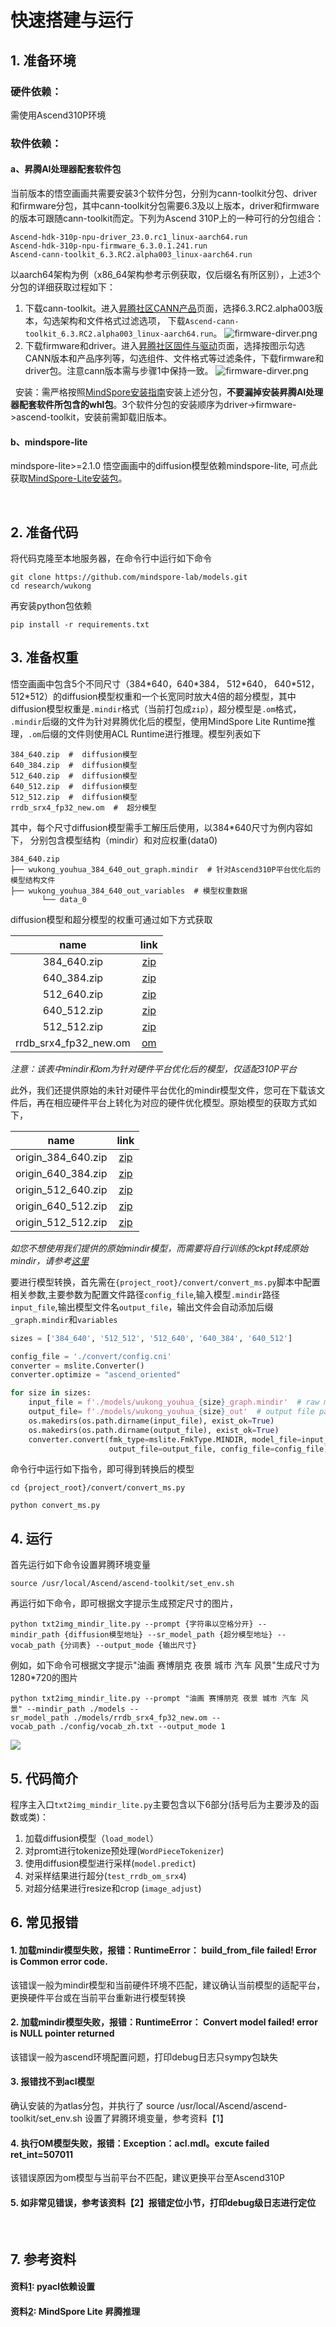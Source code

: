 # 快速搭建与运行

## 1. 准备环境

### 硬件依赖：

需使用Ascend310P环境
 

### 软件依赖：

#### a、昇腾AI处理器配套软件包

当前版本的悟空画画共需要安装3个软件分包，分别为cann-toolkit分包、driver和firmware分包，其中cann-toolkit分包需要6.3及以上版本，driver和firmware的版本可跟随cann-toolkit而定。下列为Ascend 310P上的一种可行的分包组合：

```shell
Ascend-hdk-310p-npu-driver_23.0.rc1_linux-aarch64.run
Ascend-hdk-310p-npu-firmware_6.3.0.1.241.run
Ascend-cann-toolkit_6.3.RC2.alpha003_linux-aarch64.run
```

以aarch64架构为例（x86_64架构参考示例获取，仅后缀名有所区别），上述3个分包的详细获取过程如下：

1. 下载cann-toolkit。进入[昇腾社区CANN产品](https://www.hiascend.com/software/cann/community-history)页面，选择6.3.RC2.alpha003版本，勾选架构和文件格式过滤选项， 下载`Ascend-cann-toolkit_6.3.RC2.alpha003_linux-aarch64.run`。
   ![firmware-dirver.png](./resources/pics/cann-toolkit.png)
2. 下载firmware和driver。进入[昇腾社区固件与驱动](https://www.hiascend.com/zh/hardware/firmware-drivers/community?product=2&model=18&cann=6.3.RC2.alpha003&driver=1.0.19.alpha)页面，选择按图示勾选CANN版本和产品序列等，勾选组件、文件格式等过滤条件，下载firmware和driver包。注意cann版本需与步骤1中保持一致。
   ![firmware-dirver.png](./resources/pics/firmware-dirver.png)

 
安装：需严格按照[MindSpore安装指南](https://www.mindspore.cn/install)安装上述分包，**不要漏掉安装昇腾AI处理器配套软件所包含的whl包**。3个软件分包的安装顺序为driver->firmware->ascend-toolkit，安装前需卸载旧版本。

#### b、mindspore-lite

mindspore-lite>=2.1.0
悟空画画中的diffusion模型依赖mindspore-lite, 可点此获取[MindSpore-Lite安装包](https://repo.mindspore.cn/mindspore/mindspore/version/202307/20230713/r2.1_20230713094527_c20a53db5b86e595335acc3614e1b5205c7e40d5/lite/centos_x86/cloud_fusion/python37/mindspore_lite-2.1.0-cp37-cp37m-linux_x86_64.whl)。

 

## 2. 准备代码

将代码克隆至本地服务器，在命令行中运行如下命令

```shell
git clone https://github.com/mindspore-lab/models.git
cd research/wukong
```

再安装python包依赖

```
pip install -r requirements.txt
```

## 3. 准备权重

悟空画画中包含5个不同尺寸（384\*640，640\*384， 512\*640， 640\*512， 512\*512）的diffusion模型权重和一个长宽同时放大4倍的超分模型，其中diffusion模型权重是```.mindir```格式（当前打包成```zip```），超分模型是```.om```格式， ```.mindir```后缀的文件为针对昇腾优化后的模型，使用MindSpore Lite Runtime推理，`.om`后缀的文件则使用ACL Runtime进行推理。模型列表如下

```shell
384_640.zip  #  diffusion模型
640_384.zip  #  diffusion模型
512_640.zip  #  diffusion模型
640_512.zip  #  diffusion模型
512_512.zip  #  diffusion模型
rrdb_srx4_fp32_new.om  #  超分模型
```

其中，每个尺寸diffusion模型需手工解压后使用，以384\*640尺寸为例内容如下， 分别包含模型结构（mindir）和对应权重(data0)

```shell
384_640.zip
├── wukong_youhua_384_640_out_graph.mindir  # 针对Ascend310P平台优化后的模型结构文件
├── wukong_youhua_384_640_out_variables  # 模型权重数据
       └── data_0
```

diffusion模型和超分模型的权重可通过如下方式获取


|         name         |                                          link                                          |
| :-------------------: | :-------------------------------------------------------------------------------------: |
|      384_640.zip      |     [zip](https://download.mindspore.cn/toolkits/mindone/wukonghuahua/384_640.zip)     |
|      640_384.zip      |     [zip](https://download.mindspore.cn/toolkits/mindone/wukonghuahua/640_384.zip)     |
|      512_640.zip      |     [zip](https://download.mindspore.cn/toolkits/mindone/wukonghuahua/512_640.zip)     |
|      640_512.zip      |     [zip](https://download.mindspore.cn/toolkits/mindone/wukonghuahua/640_512.zip)     |
|      512_512.zip      |     [zip](https://download.mindspore.cn/toolkits/mindone/wukonghuahua/512_512.zip)     |
| rrdb_srx4_fp32_new.om | [om](https://download.mindspore.cn/toolkits/mindone/wukonghuahua/rrdb_srx4_fp32_new.om) |

*注意：该表中mindir和om为针对硬件平台优化后的模型，仅适配310P平台*
 

此外，我们还提供原始的未针对硬件平台优化的mindir模型文件，您可在下载该文件后，再在相应硬件平台上转化为对应的硬件优化模型。原始模型的获取方式如下，


|        name        |                                         link                                         |
| :----------------: | :-----------------------------------------------------------------------------------: |
| origin_384_640.zip | [zip](https://download.mindspore.cn/toolkits/mindone/wukonghuahua/origin_384_640.zip) |
| origin_640_384.zip | [zip](https://download.mindspore.cn/toolkits/mindone/wukonghuahua/origin_640_384.zip) |
| origin_512_640.zip | [zip](https://download.mindspore.cn/toolkits/mindone/wukonghuahua/origin_512_640.zip) |
| origin_640_512.zip | [zip](https://download.mindspore.cn/toolkits/mindone/wukonghuahua/origin_640_512.zip) |
| origin_512_512.zip | [zip](https://download.mindspore.cn/toolkits/mindone/wukonghuahua/origin_512_512.zip) |

_如您不想使用我们提供的原始mindir模型，而需要将自行训练的ckpt转成原始mindir，请参考[这里](CONVERT_CKPT_TO_MINDIR.md)_

要进行模型转换，首先需在`{project_root}/convert/convert_ms.py`脚本中配置相关参数,主要参数为配置文件路径`config_file`,输入模型`.mindir`路径`input_file`,输出模型文件名`output_file`，输出文件会自动添加后缀`_graph.mindir`和`variables`

```python
sizes = ['384_640', '512_512', '512_640', '640_384', '640_512']

config_file = './convert/config.cni'
converter = mslite.Converter()
converter.optimize = "ascend_oriented"

for size in sizes:
    input_file = f'./models/wukong_youhua_{size}_graph.mindir'  # raw mindir file path
    output_file= f'./models/wukong_youhua_{size}_out'  # output file path, suffix '_graph.mindir' will be automaticly add
    os.makedirs(os.path.dirname(input_file), exist_ok=True)
    os.makedirs(os.path.dirname(output_file), exist_ok=True)
    converter.convert(fmk_type=mslite.FmkType.MINDIR, model_file=input_file,
                      output_file=output_file, config_file=config_file)
```

命令行中运行如下指令，即可得到转换后的模型

~~~shell
cd {project_root}/convert/convert_ms.py

python convert_ms.py
~~~

## 4. 运行

首先运行如下命令设置昇腾环境变量

```shell
source /usr/local/Ascend/ascend-toolkit/set_env.sh
```

再运行如下命令，即可根据文字提示生成预定尺寸的图片，

```shell
python txt2img_mindir_lite.py --prompt {字符串以空格分开} --mindir_path {diffusion模型地址} --sr_model_path {超分模型地址} --vocab_path {分词表} --output_mode {输出尺寸}
```

例如，如下命令可根据文字提示"油画 赛博朋克 夜景 城市 汽车 风景"生成尺寸为1280*720的图片

```shell
python txt2img_mindir_lite.py --prompt "油画 赛博朋克 夜景 城市 汽车 风景" --mindir_path ./models --sr_model_path ./models/rrdb_srx4_fp32_new.om --vocab_path ./config/vocab_zh.txt --output_mode 1
```

![](https://github.com/Mark-ZhouWX/wukong/blob/main/resources/pics/1280_720_sr.png)

## 5. 代码简介

程序主入口`txt2img_mindir_lite.py`主要包含以下6部分(括号后为主要涉及的函数或类)：

1. 加载diffusion模型（`load_model`）
2. 对promt进行tokenize预处理(`WordPieceTokenizer`)
3. 使用diffusion模型进行采样(`model.predict`)
4. 对采样结果进行超分(`test_rrdb_om_srx4`)
5. 对超分结果进行resize和crop (`image_adjust`)

## 6. 常见报错

#### 1. 加载mindir模型失败，报错：RuntimeError： build_from_file failed! Error is Common error code.

该错误一般为mindir模型和当前硬件环境不匹配，建议确认当前模型的适配平台，更换硬件平台或在当前平台重新进行模型转换
 

#### 2. 加载mindir模型失败，报错：RuntimeError： Convert model failed! error is NULL pointer returned

该错误一般为ascend环境配置问题，打印debug日志只sympy包缺失

#### 3. 报错找不到acl模型

确认安装的为atlas分包，并执行了 source /usr/local/Ascend/ascend-toolkit/set_env.sh 设置了昇腾环境变量，参考资料【1】

#### 4. 执行OM模型失败，报错：Exception：acl.mdl。excute failed ret_int=507011

该错误原因为om模型与当前平台不匹配，建议更换平台至Ascend310P

#### 5. 如非常见错误，参考该资料【2】报错定位小节，打印debug级日志进行定位

 

## 7. 参考资料

#### 资料[1](https://www.hiascend.com/document/detail/zh/CANNCommunityEdition/70RC1alpha001/infacldevg/aclpythondevg/aclpythondevg_0008.html): pyacl依赖设置

#### 资料[2](https://gitee.com/youshu1/lite_hacks/blob/master/ascend_infer.md): MindSpore Lite 昇腾推理
